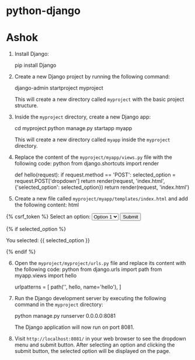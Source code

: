 # python-django
# Ashok

1. Install Django:
   
   pip install Django
   

2. Create a new Django project by running the following command:
   
   django-admin startproject myproject
   

   This will create a new directory called `myproject` with the basic project structure.

3. Inside the `myproject` directory, create a new Django app:
   
   cd myproject
   python manage.py startapp myapp
   

   This will create a new directory called `myapp` inside the `myproject` directory.
   
4. Replace the content of the `myproject/myapp/views.py` file with the following code:
   python
   from django.shortcuts import render

   def hello(request):
       if request.method == 'POST':
           selected_option = request.POST['dropdown']
           return render(request, 'index.html', {'selected_option': selected_option})
       return render(request, 'index.html')
  
 5. Create a new file called `myproject/myapp/templates/index.html` and add the following content:
   html
   <!DOCTYPE html>
   <html>
   <head>
       <title>Dropdown Example</title>
   </head>
   <body>
       <form method="POST">
           {% csrf_token %}
           <label for="dropdown">Select an option:</label>
           <select id="dropdown" name="dropdown">
               <option value="option1">Option 1</option>
               <option value="option2">Option 2</option>
               <option value="option3">Option 3</option>
           </select>
           <input type="submit" value="Submit">
       </form>
       {% if selected_option %}
           <p>You selected: {{ selected_option }}</p>
       {% endif %}
   </body>
   </html>

6. Open the `myproject/myproject/urls.py` file and replace its content with the following code:
   python
   from django.urls import path
   from myapp.views import hello

   urlpatterns = [
       path('', hello, name='hello'),
   ]

7. Run the Django development server by executing the following command in the `myproject` directory:
   
   python manage.py runserver 0.0.0.0:8081
   

   The Django application will now run on port 8081.

8. Visit `http://localhost:8081/` in your web browser to see the dropdown menu and submit button. After selecting an option and clicking the submit button, the selected option will be displayed on the page.

